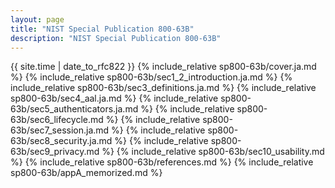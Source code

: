 ```yaml
---
layout: page
title: "NIST Special Publication 800-63B"
description: "NIST Special Publication 800-63B"
---
```


{{ site.time | date_to_rfc822 }}
{% include_relative sp800-63b/cover.ja.md %}
{% include_relative sp800-63b/sec1_2_introduction.ja.md %}
{% include_relative sp800-63b/sec3_definitions.ja.md %}
{% include_relative sp800-63b/sec4_aal.ja.md %}
{% include_relative sp800-63b/sec5_authenticators.ja.md %}
{% include_relative sp800-63b/sec6_lifecycle.md %}
{% include_relative sp800-63b/sec7_session.ja.md %}
{% include_relative sp800-63b/sec8_security.ja.md %}
{% include_relative sp800-63b/sec9_privacy.md %}
{% include_relative sp800-63b/sec10_usability.md %}
{% include_relative sp800-63b/references.md %}
{% include_relative sp800-63b/appA_memorized.md %}
